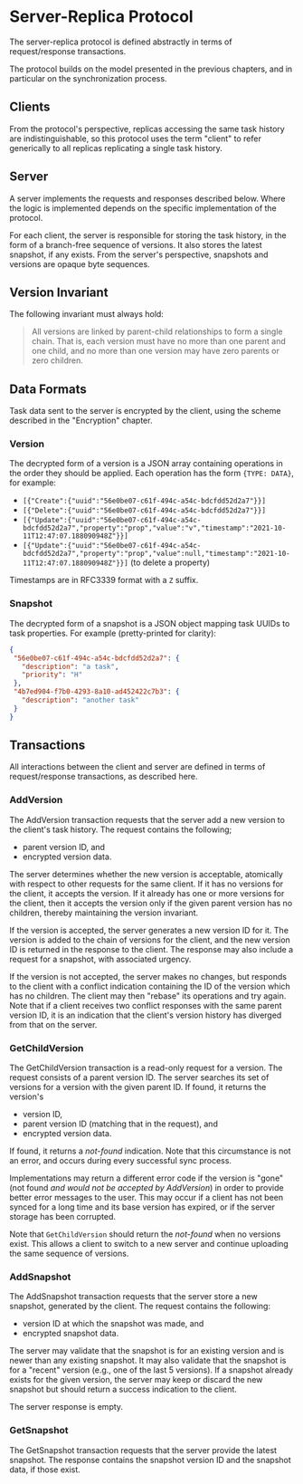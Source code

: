 # Server-Replica Protocol

The server-replica protocol is defined abstractly in terms of request/response transactions.

The protocol builds on the model presented in the previous chapters, and in particular on the synchronization process.

## Clients

From the protocol's perspective, replicas accessing the same task history are indistinguishable, so this protocol uses the term "client" to refer generically to all replicas replicating a single task history.

## Server

A server implements the requests and responses described below.
Where the logic is implemented depends on the specific implementation of the protocol.

For each client, the server is responsible for storing the task history, in the form of a branch-free sequence of versions.
It also stores the latest snapshot, if any exists.
From the server's perspective, snapshots and versions are opaque byte sequences.

## Version Invariant

The following invariant must always hold:

> All versions are linked by parent-child relationships to form a single chain.
> That is, each version must have no more than one parent and one child, and no more than one version may have zero parents or zero children.

## Data Formats

Task data sent to the server is encrypted by the client, using the scheme described in the "Encryption" chapter.

### Version

The decrypted form of a version is a JSON array containing operations in the order they should be applied.
Each operation has the form `{TYPE: DATA}`, for example:

 * `[{"Create":{"uuid":"56e0be07-c61f-494c-a54c-bdcfdd52d2a7"}}]`
 * `[{"Delete":{"uuid":"56e0be07-c61f-494c-a54c-bdcfdd52d2a7"}}]`
 * `[{"Update":{"uuid":"56e0be07-c61f-494c-a54c-bdcfdd52d2a7","property":"prop","value":"v","timestamp":"2021-10-11T12:47:07.188090948Z"}}]`
 * `[{"Update":{"uuid":"56e0be07-c61f-494c-a54c-bdcfdd52d2a7","property":"prop","value":null,"timestamp":"2021-10-11T12:47:07.188090948Z"}}]` (to delete a property)

Timestamps are in RFC3339 format with a `Z` suffix.

### Snapshot

The decrypted form of a snapshot is a JSON object mapping task UUIDs to task properties.
For example (pretty-printed for clarity):

```json
{
 "56e0be07-c61f-494c-a54c-bdcfdd52d2a7": {
   "description": "a task",
   "priority": "H"
 },
 "4b7ed904-f7b0-4293-8a10-ad452422c7b3": {
   "description": "another task"
 }
}
```

## Transactions

All interactions between the client and server are defined in terms of request/response transactions, as described here.

### AddVersion

The AddVersion transaction requests that the server add a new version to the client's task history.
The request contains the following;

 * parent version ID, and
 * encrypted version data.

The server determines whether the new version is acceptable, atomically with respect to other requests for the same client.
If it has no versions for the client, it accepts the version.
If it already has one or more versions for the client, then it accepts the version only if the given parent version has no children, thereby maintaining the version invariant.

If the version is accepted, the server generates a new version ID for it.
The version is added to the chain of versions for the client, and the new version ID is returned in the response to the client.
The response may also include a request for a snapshot, with associated urgency.

If the version is not accepted, the server makes no changes, but responds to the client with a conflict indication containing the ID of the version which has no children.
The client may then "rebase" its operations and try again.
Note that if a client receives two conflict responses with the same parent version ID, it is an indication that the client's version history has diverged from that on the server.

### GetChildVersion

The GetChildVersion transaction is a read-only request for a version.
The request consists of a parent version ID.
The server searches its set of versions for a version with the given parent ID.
If found, it returns the version's

 * version ID,
 * parent version ID (matching that in the request), and
 * encrypted version data.

If found, it returns a _not-found_ indication.
Note that this circumstance is not an error, and occurs during every successful sync process.

Implementations may return a different error code if the version is "gone" (not found _and would not be accepted by AddVersion_) in order to provide better error messages to the user.
This may occur if a client has not been synced for a long time and its base version has expired, or if the server storage has been corrupted.

Note that `GetChildVersion` should return the _not-found_ when no versions exist.
This allows a client to switch to a new server and continue uploading the same sequence of versions.

### AddSnapshot

The AddSnapshot transaction requests that the server store a new snapshot, generated by the client.
The request contains the following:

 * version ID at which the snapshot was made, and
 * encrypted snapshot data.

The server may validate that the snapshot is for an existing version and is newer than any existing snapshot.
It may also validate that the snapshot is for a "recent" version (e.g., one of the last 5 versions).
If a snapshot already exists for the given version, the server may keep or discard the new snapshot but should return a success indication to the client.

The server response is empty.

### GetSnapshot

The GetSnapshot transaction requests that the server provide the latest snapshot.
The response contains the snapshot version ID and the snapshot data, if those exist.

